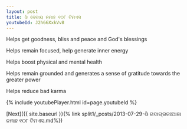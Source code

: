```yaml
---
layout: post
title: ଓଁ ଦେବାୟ ନମାହ ୧୦୮ ଟିମଏସ
youtubeId: J2h66XxkVv8
---
```

 
 
Helps get goodness, bliss and peace and God's blessings
 
Helps remain focused, help generate inner energy 
 
Helps boost physical and mental health 
 
Helps remain grounded and generates a sense of gratitude towards the greater power 
 
Helps reduce bad karma
 
 
 
 


{% include youtubePlayer.html id=page.youtubeId %}
 
[Next]({{ site.baseurl }}{% link  split1/_posts/2013-07-29-ଓଁ ଗଦାଗ୍ରଜଃଆଞା ନମାହ ୧୦୮ ଟିମଏସ.md%})
 
